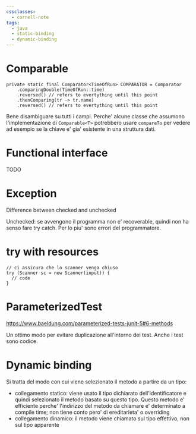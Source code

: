 ```yaml
---
cssclasses:
  - cornell-note
tags:
  - java
  - static-binding
  - dynamic-binding
---
```

# Comparable

```language-java
private static final Comparator<TimeOfRun> COMPARATOR = Comparator
    .comparingDouble(TimeOfRun::time)
    .reversed() // refers to evertything until this point
    .thenComparing(tr -> tr.name)
    .reversed() // refers to evertything until this point
```

Bene disambiguare su tutti i campi. Perche' alcune classe che assumono l'implementazione di `Comparable<T>` potrebbero usare `compareTo` per vedere ad esempio se la chiave e' gia' esistente in una struttura dati.

# Functional interface

TODO

# Exception

Difference between checked and unchecked 

Unchecked: se avvengono il programma non e' recoverable, quindi non ha senso fare try catch. Per lo piu' sono errori del programmatore.

# try with resources

```language-java
// ci assicura che lo scanner venga chiuso
try (Scanner sc = new Scanner(input)) {
  // code
}
```

# ParameterizedTest

https://www.baeldung.com/parameterized-tests-junit-5#6-methods

Un ottimo modo per evitare duplicazione all'interno dei test. Anche i test sono codice.

# Dynamic binding

Si tratta del modo con cui viene selezionato il metodo a partire da un tipo:

* collegamento statico: viene usato il tipo dichiarato dell'identificatore e quindi selezionato il metodo basato su questo tipo.
  Questo metodo e' efficiente perche' l'indirizzo del metodo da chiamare e' determinato a compile time; non tiene conto pero' di ereditarieta' o overriding
* collegamento dinamico: il metodo viene chiamato sul tipo effettivo, non sul tipo apparente

